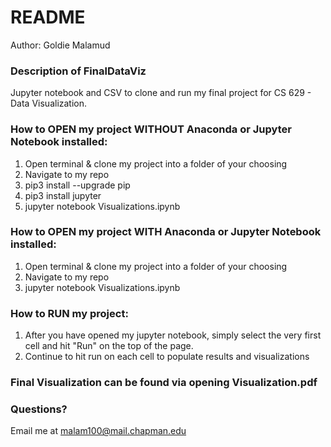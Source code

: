 # README
Author: Goldie Malamud

### Description of FinalDataViz
Jupyter notebook and CSV to clone and run my final project for CS 629 - Data Visualization.

### How to **OPEN** my project WITHOUT Anaconda or Jupyter Notebook installed:
1. Open terminal & clone my project into a folder of your choosing
2. Navigate to my repo 
3. pip3 install --upgrade pip
4. pip3 install jupyter
5. jupyter notebook Visualizations.ipynb

### How to **OPEN** my project WITH Anaconda or Jupyter Notebook installed:
1. Open terminal & clone my project into a folder of your choosing
2. Navigate to my repo
3. jupyter notebook Visualizations.ipynb

### How to **RUN** my project:
1. After you have opened my jupyter notebook, simply select the very first cell and hit "Run" on the top of the page. 
2. Continue to hit run on each cell to populate results and visualizations

### Final Visualization can be found via opening Visualization.pdf 

### Questions?
Email me at malam100@mail.chapman.edu 

